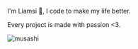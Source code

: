 I'm Liamsi 👋, I code to make my life better.

Every project is made with passion <3.

![musashi](https://i.pinimg.com/564x/77/01/01/770101fc5cda5a5a968282e55285efed.jpg)
